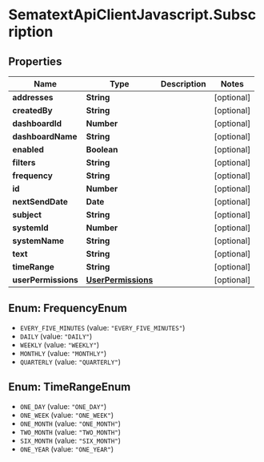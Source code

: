 # SematextApiClientJavascript.Subscription

## Properties
| Name                | Type                                      | Description | Notes      |
| ------------------- | ----------------------------------------- | ----------- | ---------- |
| **addresses**       | **String**                                |             | [optional] |
| **createdBy**       | **String**                                |             | [optional] |
| **dashboardId**     | **Number**                                |             | [optional] |
| **dashboardName**   | **String**                                |             | [optional] |
| **enabled**         | **Boolean**                               |             | [optional] |
| **filters**         | **String**                                |             | [optional] |
| **frequency**       | **String**                                |             | [optional] |
| **id**              | **Number**                                |             | [optional] |
| **nextSendDate**    | **Date**                                  |             | [optional] |
| **subject**         | **String**                                |             | [optional] |
| **systemId**        | **Number**                                |             | [optional] |
| **systemName**      | **String**                                |             | [optional] |
| **text**            | **String**                                |             | [optional] |
| **timeRange**       | **String**                                |             | [optional] |
| **userPermissions** | [**UserPermissions**](UserPermissions.md) |             | [optional] |

<a name="FrequencyEnum"></a>
## Enum: FrequencyEnum

* `EVERY_FIVE_MINUTES` (value: `"EVERY_FIVE_MINUTES"`)
* `DAILY` (value: `"DAILY"`)
* `WEEKLY` (value: `"WEEKLY"`)
* `MONTHLY` (value: `"MONTHLY"`)
* `QUARTERLY` (value: `"QUARTERLY"`)


<a name="TimeRangeEnum"></a>
## Enum: TimeRangeEnum

* `ONE_DAY` (value: `"ONE_DAY"`)
* `ONE_WEEK` (value: `"ONE_WEEK"`)
* `ONE_MONTH` (value: `"ONE_MONTH"`)
* `TWO_MONTH` (value: `"TWO_MONTH"`)
* `SIX_MONTH` (value: `"SIX_MONTH"`)
* `ONE_YEAR` (value: `"ONE_YEAR"`)
